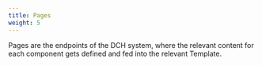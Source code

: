 ```yaml
---
title: Pages
weight: 5
---
```


Pages are the endpoints of the DCH system, where the relevant content for each component gets defined and fed into the relevant Template. 
